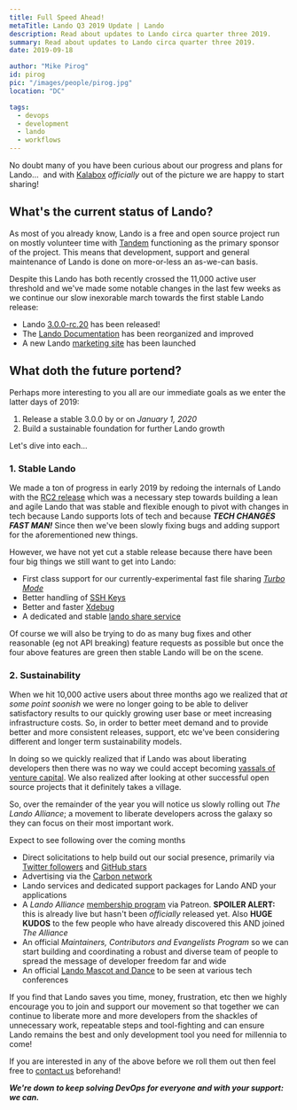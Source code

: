 ```yaml
---
title: Full Speed Ahead!
metaTitle: Lando Q3 2019 Update | Lando
description: Read about updates to Lando circa quarter three 2019.
summary: Read about updates to Lando circa quarter three 2019.
date: 2019-09-18

author: "Mike Pirog"
id: pirog
pic: "/images/people/pirog.jpg"
location: "DC"

tags:
  - devops
  - development
  - lando
  - workflows
---
```


No doubt many of you have been curious about our progress and plans for Lando...  and with [Kalabox](https://kalabox.io) _officially_ out of the picture we are happy to start sharing!

## What's the current status of Lando?

As most of you already know, Lando is a free and open source project run on mostly volunteer time with [Tandem](https://thinktandem.io) functioning as the primary sponsor of the project. This means that development, support and general maintenance of Lando is done on more-or-less an as-we-can basis. 

Despite this Lando has both recently crossed the 11,000 active user threshold and we've made some notable changes in the last few weeks as we continue our slow inexorable march towards the first stable Lando release:

* Lando [3.0.0-rc.20](https://github.com/lando/lando/releases/tag/v3.0.0-rc.20) has been released!
* The [Lando Documentation](https://docs.lando.dev/) has been reorganized and improved
* A new Lando [marketing site](https://lando.dev/) has been launched

## What doth the future portend?

Perhaps more interesting to you all are our immediate goals as we enter the latter days of 2019:

1. Release a stable 3.0.0 by or on _January 1, 2020_
2. Build a sustainable foundation for further Lando growth

Let's dive into each...

### 1. Stable Lando

We made a ton of progress in early 2019 by redoing the internals of Lando with the [RC2 release](https://thinktandem.io/blog/2019/02/01/lando-is-ready-for-the-masses-with-rc2-release/) which was a necessary step towards building a lean and agile Lando that was stable and flexible enough to pivot with changes in tech because Lando supports lots of tech and because **_TECH CHANGES FAST MAN!_** Since then we've been slowly fixing bugs and adding support for the aforementioned new things.

However, we have not yet cut a stable release because there have been four big things we still want to get into Lando:

* First class support for our currently-experimental fast file sharing [_Turbo Mode_](https://github.com/lando/lando/issues/1460#issuecomment-468049588)
* Better handling of [SSH Keys](https://github.com/lando/lando/issues/478)
* Better and faster [Xdebug](https://github.com/lando/lando/issues/1668)
* A dedicated and stable [lando share service](https://github.com/lando/lando/issues/1675)

Of course we will also be trying to do as many bug fixes and other reasonable (eg not API breaking) feature requests as possible but once the four above features are green then stable Lando will be on the scene. 

### 2. Sustainability

When we hit 10,000 active users about three months ago we realized that _at some point soonish_ we were no longer going to be able to deliver satisfactory results to our quickly growing user base or meet increasing infrastructure costs. So, in order to better meet demand and to provide better and more consistent releases, support, etc we've been considering different and longer term sustainability models.

In doing so we quickly realized that if Lando was about liberating developers then there was no way we could accept becoming [vassals of venture capital](https://www.youtube.com/watch?v=_pAII6UO810). We also realized after looking at other successful open source projects that it definitely takes a village.

So, over the remainder of the year you will notice us slowly rolling out _The Lando Alliance_; a movement to liberate developers across the galaxy so they can focus on their most important work.

Expect to see following over the coming months

* Direct solicitations to help build out our social presence, primarily via [Twitter followers](https://twitter.com/devwithlando?lang=en) and [GitHub stars](https://github.com/lando/lando)
* Advertising via the [Carbon network](https://www.carbonads.net/)
* Lando services and dedicated support packages for Lando AND your applications
* A _Lando Alliance_ [membership program](https://www.patreon.com/devwithlando) via Patreon. **SPOILER ALERT:** this is already live but hasn't been _officially_ released yet. Also **HUGE KUDOS** to the few people who have already discovered this AND joined _The Alliance_
* An official _Maintainers, Contributors and Evangelists Program_ so we can start building and coordinating a robust and diverse team of people to spread the message of developer freedom far and wide
* An official [Lando Mascot and Dance](https://www.youtube.com/watch?v=oHg5SJYRHA0) to be seen at various tech conferences

If you find that Lando saves you time, money, frustration, etc then we highly encourage you to join and support our movement so that together we can continue to liberate more and more developers from the shackles of unnecessary work, repeatable steps and tool-fighting and can ensure Lando remains the best and only development tool you need for millennia to come!

If you are interested in any of the above before we roll them out then feel free to [contact us](https://thinktandem.io/contact/) beforehand!

**_We're down to keep solving DevOps for everyone and with your support: we can._**
